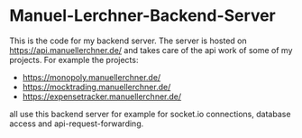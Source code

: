# Manuel-Lerchner-Backend-Server

This is the code for my backend server. The server is hosted on https://api.manuellerchner.de/ and takes care of the api work of some of my projects.
For example the projects:
+ https://monopoly.manuellerchner.de/
+ https://mocktrading.manuellerchner.de/
+ https://expensetracker.manuellerchner.de/

all use this backend server for example for socket.io connections, database access and api-request-forwarding.
